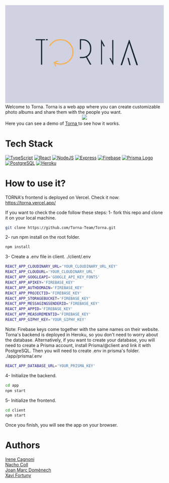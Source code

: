 <div align=center>
<img src='./client/src/Images/logobackgroundgray.jpg'>
</div>
Welcome to Torna. Torna is a web app where you can create customizable photo albums and share them with the people you want.


<div align='center'>
<img src='https://i.ibb.co/yg3MDpt/demo.png'/>
</div>
Here you can see a demo of <a href="https://www.youtube.com/watch?v=BEH7flzC24M&ab_channel=XaviFortuny"> Torna </a> to see how it works.


# Tech Stack
<a href="https://www.typescriptlang.org/" target="_blank" rel="noreferrer"><img src="https://raw.githubusercontent.com/danielcranney/readme-generator/main/public/icons/skills/typescript-colored.svg" width="36" height="36" alt="TypeScript" /></a>
<a href="https://reactjs.org/" target="_blank" rel="noreferrer"><img src="https://raw.githubusercontent.com/danielcranney/readme-generator/main/public/icons/skills/react-colored.svg" width="36" height="36" alt="React" /></a>
<a href="https://nodejs.org/en/" target="_blank" rel="noreferrer"><img src="https://raw.githubusercontent.com/danielcranney/readme-generator/main/public/icons/skills/nodejs-colored.svg" width="36" height="36" alt="NodeJS" /></a>
<a href="https://expressjs.com/" target="_blank" rel="noreferrer"><img src="https://raw.githubusercontent.com/danielcranney/readme-generator/main/public/icons/skills/express-colored.svg" width="36" height="36" alt="Express" /></a>
<a href="https://firebase.google.com/" target="_blank" rel="noreferrer"><img src="https://raw.githubusercontent.com/danielcranney/readme-generator/main/public/icons/skills/firebase-colored.svg" width="36" height="36" alt="Firebase" /></a>
<a href="https://www.prisma.io/">   <img src="https://avatars.githubusercontent.com/u/17219288?s=280&v=4" alt="Prisma Logo" width="36" height="36"/></a>
<a href="https://www.postgresql.org/" target="_blank" rel="noreferrer"><img src="https://raw.githubusercontent.com/danielcranney/readme-generator/main/public/icons/skills/postgresql-colored.svg" width="36" height="36" alt="PostgreSQL" /></a>
<a href="https://www.heroku.com/" target="_blank" rel="noreferrer"><img src="https://raw.githubusercontent.com/danielcranney/readme-generator/main/public/icons/skills/heroku-colored.svg" width="36" height="36" alt="Heroku" /></a>

# How to use it?
TORNA's frontend is deployed on Vercel. Check it now: https://torna.vercel.app/

If you want to check the code follow these steps:
1- fork this repo and clone it on your local machine. 
```bash
git clone https://github.com/Torna-Team/Torna.git
```
2- run npm install on the root folder.
```bash
npm install
```
3- Create a .env file in client.
./client/.env
```bash
REACT_APP_CLOUDINARY_URL='YOUR_CLOUDINARY_URL_KEY'
REACT_APP_CLOUDURL='YOUR_CLOUDINARY_URL'
REACT_APP_GOOGLEAPI='GOOGLE_API_KEY_FONTS'
REACT_APP_APIKEY='FIREBASE_KEY'
REACT_APP_AUTHDOMAIN='FIREBASE_KEY'
REACT_APP_PROJECTID='FIREBASE_KEY'
REACT_APP_STORAGEBUCKET='FIREBASE_KEY'
REACT_APP_MESSAGINGSENDERID='FIREBASE_KEY'
REACT_APP_APPID='FIREBASE_KEY'
REACT_APP_MEASUREMENTID='FIREBASE_KEY'
REACT_APP_GIPHY_KEY='YOUR_GIPHY_KEY'
```
Note: Firebase keys come together with the same names on their website.
Torna's backend is deployed in Heroku, so you don't need to worry about the database. Alternatively, if you want to create your database, you will need to create a Prisma account, install Prisma/@client and link it with PostgreSQL. Then you will need to create .env in prisma's folder.
./app/prisma/.env
```bash
REACT_APP_DATABASE_URL='YOUR_PRISMA_KEY'
```
4- Initialize the backend.
```bash
cd app
npm start
```
5- Initialize the frontend.
```bash
cd client
npm start
```
Once you finish, you will see the app on your browser.
<!-- 
# Generating data
Once that is done, you are ready to populate the database. Register a new user through the app interface. You will need to provide with a first name, a last name, an e-mail and a password. All info can be, of course, fake. You can also sign in with Google Auth. 
Once this is done, you should be able to see an empty profile. Click on create new album and let your creative do the rest. You will be able to share the album with people you want and keep editing it as many times you desire. 

# What can be improved?
There's always things to do! We would like to implement Stripe for premium users. And be able to edit the album with more than one user at the same time.
-->
# Authors
<a href=www.github/irenecgn.com> Irene Cagnoni </a> </br> <a href=www.github/nachcoll.com> Nacho Coll</a> </br>
<a href=www.github/Mortyrise.com> Joan Marc Domènech </a> </br> <a href=www.github/xfortunyi.com> Xavi Fortuny </a>
